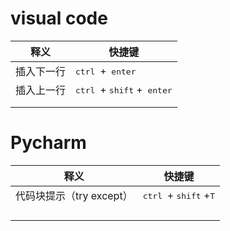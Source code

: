 # visual code



| 释义       | 快捷键                                                |
| ---------- | ----------------------------------------------------- |
| 插入下一行 | <kbd>ctrl </kbd>+<kbd> enter</kbd>                    |
| 插入上一行 | <kbd>ctrl </kbd>+ <kbd>shift</kbd> +<kbd> enter</kbd> |
|            |                                                       |
|            |                                                       |





# Pycharm



| 释义                        | 快捷键                                           |
| --------------------------- | ------------------------------------------------ |
| 代码块提示（try    except） | <kbd>ctrl </kbd>+ <kbd>shift</kbd> +<kbd>T</kbd> |
|                             |                                                  |
|                             |                                                  |
|                             |                                                  |
|                             |                                                  |

